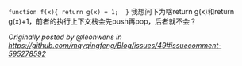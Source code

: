 ``
function f(x){
    return g(x) + 1; 
}
``
我想问下为啥return g(x)和return g(x)+1，前者的执行上下文栈会先push再pop，后者就不会？

_Originally posted by @leonwens in https://github.com/mqyqingfeng/Blog/issues/49#issuecomment-595278592_